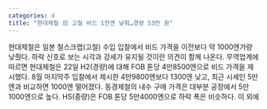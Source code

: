 ```yaml
---
categories: d
title: "현대제철 日 고철 비드 1천엔 낮춰…경량 53만 원"
---
```

현대제철은 일본 철스크랩(고철) 수입 입찰에서 비드 가격을 이전보다 약 1000엔가량 낮췄다. 하락 신호로 보는 시각과 강세가 유지될 것이란 의견이 함께 나온다. 무역업계에 따르면 현대제철은 22일 H2(경량)에 대해 FOB 톤당 4만8500엔으로 비드 가격을 제시했다. 8월 마지막주 입찰에서 제시한 4만9800엔보다 1300엔 낮고, 최근 시세인 5만 엔과 비교하면 1000엔 떨어졌다. 동경제철의 내수 구매 가격은 대부분 공장에서 5만1000엔으로 높다. HS(중량)은 FOB 톤당 5만4000엔으로 하락 폭은 비슷하다. 이 외에